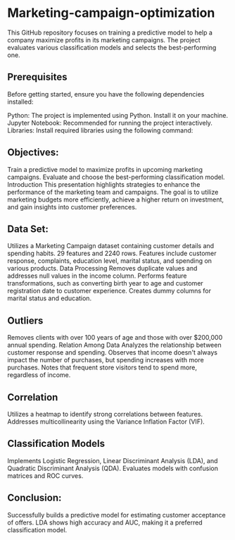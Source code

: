 # Marketing-campaign-optimization
This GitHub repository focuses on training a predictive model to help a company maximize profits in its marketing campaigns. The project evaluates various classification models and selects the best-performing one.

## Prerequisites
Before getting started, ensure you have the following dependencies installed:

Python: The project is implemented using Python. Install it on your machine.
Jupyter Notebook: Recommended for running the project interactively.
Libraries: Install required libraries using the following command:

## Objectives:
Train a predictive model to maximize profits in upcoming marketing campaigns.
Evaluate and choose the best-performing classification model.
Introduction
This presentation highlights strategies to enhance the performance of the marketing team and campaigns. The goal is to utilize marketing budgets more efficiently, achieve a higher return on investment, and gain insights into customer preferences.

## Data Set:
Utilizes a Marketing Campaign dataset containing customer details and spending habits.
29 features and 2240 rows.
Features include customer response, complaints, education level, marital status, and spending on various products.
Data Processing
Removes duplicate values and addresses null values in the income column.
Performs feature transformations, such as converting birth year to age and customer registration date to customer experience.
Creates dummy columns for marital status and education.
## Outliers
Removes clients with over 100 years of age and those with over $200,000 annual spending.
Relation Among Data
Analyzes the relationship between customer response and spending.
Observes that income doesn't always impact the number of purchases, but spending increases with more purchases.
Notes that frequent store visitors tend to spend more, regardless of income.
## Correlation
Utilizes a heatmap to identify strong correlations between features.
Addresses multicollinearity using the Variance Inflation Factor (VIF).
## Classification Models
Implements Logistic Regression, Linear Discriminant Analysis (LDA), and Quadratic Discriminant Analysis (QDA).
Evaluates models with confusion matrices and ROC curves.
## Conclusion:
Successfully builds a predictive model for estimating customer acceptance of offers.
LDA shows high accuracy and AUC, making it a preferred classification model.
